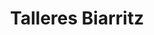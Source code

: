 ---
title: "Talleres Biarritz"
url: /amorebieta-etxano/talleres-biarritz/
shop: reparación de automóviles
---